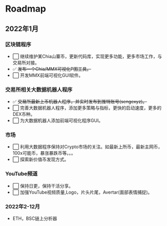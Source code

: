 # Roadmap

## 2022年1月

### 区块链程序
* ⬜️ 继续维护某Chia山寨币，更新代码库，实现更多功能，更多市场工作，与交易所对接。
* ✅ ~~发布一个Chia/MMX可视化P图工具。~~
* ⬜️ 开发MMX前端可视化GUI软件。


### 交易所相关大数据机器人程序
* ✅ ~~交易所最新上币机器人程序，并实时发布到推特账号(sengexyz)。~~
* ⬜️ 完善大数据机器人程序，添加更多策略与指标，更快的启动速度，更多的DEX币种。
* ⬜️ 为大数据机器人添加前端可视化程序GUI。


### 市场
* ⬜️ 利用大数据程序保持对Crypto市场的关注。如最新上所币，最新主网币，100x可能币，暴涨暴跌币等。。。
* ⬜️ 探索新价值币发现方式。


### YouTube频道
* ⬜️ 保持日更，保持干活分享。
* ⬜️ 加强YouTube视频质量,Logo，片头片尾，Avertar(面部表情捕捉)。


### 2022年2-12月
* ETH，BSC链上分析器

